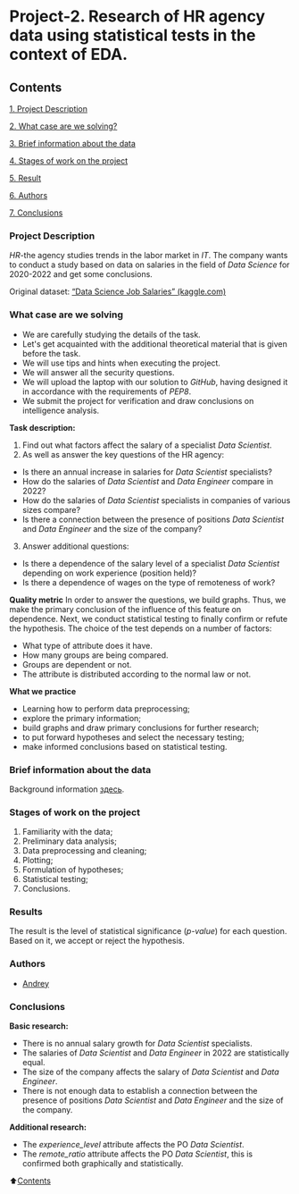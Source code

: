 # Project-2. Research of HR agency data using statistical tests in the context of EDA.

## Contents
[1. Project Description](https://github.com/Axewyl/HR-Agency-Research/english_version/blob/master/README.md#Project-Description)

[2. What case are we solving?](https://github.com/Axewyl/HR-Agency-Research/english_version/blob/master/README.md#What-case-are-we-solving)

[3. Brief information about the data](https://github.com/Axewyl/HR-Agency-Research/english_version/blob/master/README.md#Brief-information-about-the-data)

[4. Stages of work on the project](https://github.com/Axewyl/HR-Agency-Research/english_version/blob/master/README.md#Stages-of-work-on-the-project)

[5. Result](https://github.com/Axewyl/HR-Agency-Research/english_version/blob/master/README.md#Results)

[6. Authors](https://github.com/Axewyl/HR-Agency-Research/english_version/blob/master/README.md#Authors)

[7. Conclusions](https://github.com/Axewyl/HR-Agency-Research/english_version/blob/master/README.md#Conclusions)

### Project Description
*HR*-the agency studies trends in the labor market in *IT*. The company wants to conduct a study based on data on salaries in the field of *Data Science* for 2020-2022 and get some conclusions.

Original dataset: [“Data Science Job Salaries” (kaggle.com)](https://www.kaggle.com/datasets/ruchi798/data-science-job-salaries)

### What case are we solving
- We are carefully studying the details of the task.
- Let's get acquainted with the additional theoretical material that is given before the task.
- We will use tips and hints when executing the project.
- We will answer all the security questions.
- We will upload the laptop with our solution to *GitHub*, having designed it in accordance with the requirements of *PEP8*.
- We submit the project for verification and draw conclusions on intelligence analysis.

**Task description:**
1. Find out what factors affect the salary of a specialist *Data Scientist*.
2. As well as answer the key questions of the HR agency:
- Is there an annual increase in salaries for *Data Scientist* specialists?
- How do the salaries of *Data Scientist* and *Data Engineer* compare in 2022?
- How do the salaries of *Data Scientist* specialists in companies of various sizes compare?
- Is there a connection between the presence of positions *Data Scientist* and *Data Engineer* and the size of the company?
3. Answer additional questions:
- Is there a dependence of the salary level of a specialist *Data Scientist* depending on work experience (position held)?
- Is there a dependence of wages on the type of remoteness of work?

**Quality metric**
In order to answer the questions, we build graphs. Thus, we make the primary conclusion of the influence of this feature on dependence. Next, we conduct statistical testing to finally confirm or refute the hypothesis.
The choice of the test depends on a number of factors:
- What type of attribute does it have.
- How many groups are being compared.
- Groups are dependent or not.
- The attribute is distributed according to the normal law or not.

**What we practice**
- Learning how to perform data preprocessing;
- explore the primary information;
- build graphs and draw primary conclusions for further research;
- to put forward hypotheses and select the necessary testing;
- make informed conclusions based on statistical testing.

### Brief information about the data
Background information [здесь](https://www.kaggle.com/datasets/ruchi798/data-science-job-salaries).

### Stages of work on the project
1. Familiarity with the data;
2. Preliminary data analysis;
3. Data preprocessing and cleaning;
4. Plotting;
5. Formulation of hypotheses;
6. Statistical testing;
7. Conclusions.

### Results
The result is the level of statistical significance (*p-value*) for each question. Based on it, we accept or reject the hypothesis.

### Authors
- [Andrey](https://t.me/Axewyl)

### Conclusions
**Basic research:**
- There is no annual salary growth for *Data Scientist* specialists.
- The salaries of *Data Scientist* and *Data Engineer* in 2022 are statistically equal.
- The size of the company affects the salary of *Data Scientist* and *Data Engineer*.
- There is not enough data to establish a connection between the presence of positions *Data Scientist* and *Data Engineer* and the size of the company.

**Additional research:**
- The *experience_level* attribute affects the PO *Data Scientist*.
- The *remote_ratio* attribute affects the PO *Data Scientist*, this is confirmed both graphically and statistically.

:arrow_up:[Contents](https://github.com/Axewyl/HR-Agency-Research/english_version/blob/master/README.md#Contents)

